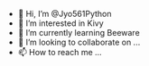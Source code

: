 - 👋 Hi, I’m @Jyo561Python
- 👀 I’m interested in Kivy
- 🌱 I’m currently learning Beeware
- 💞️ I’m looking to collaborate on ...
- 📫 How to reach me ...

<!---
Jyo561Python/Jyo561Python is a ✨ special ✨ repository because its `README.md` (this file) appears on your GitHub profile.
You can click the Preview link to take a look at your changes.
--->
